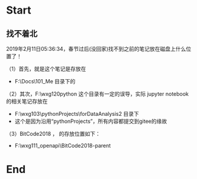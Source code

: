 # Start



## 找不着北

2019年2月11日05:36:34，春节过后(没回家)找不到之前的笔记放在磁盘上什么位置了！

（1）首先，就是这个笔记是存放在

- F:\Docs\101_Me 目录下的

（2）其次，F:\wxg120python 这个目录有一定的误导，实际 jupyter notebook 的相关笔记存放在

- F:\wxg103\pythonProjects\forDataAnalysis2 目录下
- 这个是因为沿用“pythonProjects”，所有内容都提交到gitee的缘故

（3）BitCode2018 ， 的存放位置如下：

- F:\wxg111_openapi\BitCode2018-parent































# End